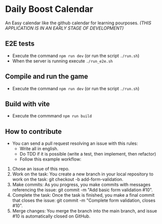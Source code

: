 # Daily Boost Calendar

An Easy calendar like the github calendar for learning pourposes. _(THIS APPLICATION IS IN AN EARLY STAGE OF DEVELOPMENT)_

## E2E tests

- Execute the command `npm run dev` (or run the script `./run.sh`)
- When the server is running execute `./run_e2e.sh`

## Compile and run the game

- Execute the command `npm run dev` (or run the script `./run.sh`)

## Build with vite

- Execute the commmand `npm run build`

## How to contribute

- You can send a pull request resolving an issue with this rules:
  - Write all in english.
  - Do TDD if it is possible (write a test, then implement, then refactor)
  - Follow this example workflow:

1. Chose an issue of this repo.
2. Work on the task: You create a new branch in your local repository to work on the task: git checkout -b add-form-validation.
3. Make commits: As you progress, you make commits with messages referencing the issue: git commit -m "Add basic form validation #10".
4. Complete the task: Once the task is finished, you make a final commit that closes the issue: git commit -m "Complete form validation, closes #10".
5. Merge changes: You merge the branch into the main branch, and issue #10 is automatically closed on GitHub.
